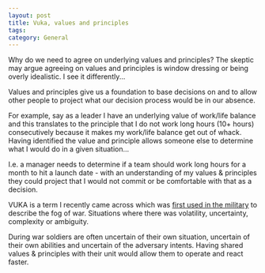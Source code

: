 ```yaml
---
layout: post
title: Vuka, values and principles
tags: 
category: General
---
```


Why do we need to agree on underlying values and principles? The skeptic may argue agreeing on values and principles is window dressing or being overly idealistic. I see it differently...

Values and principles give us a foundation to base decisions on and to allow other people to project what our decision process would be in our absence.

For example, say as a leader I have an underlying value of work/life balance and this translates to the principle that I do not work long hours (10+ hours) consecutively because it makes my work/life balance get out of whack. Having identified the value and principle allows someone else to determine what I would do in a given situation...

I.e. a manager needs to determine if a team should work long hours for a month to hit a launch date - with an understanding of my values & principles they could project that I would not commit or be comfortable with that as a decision.

VUKA is a term I recently came across which was [first used in the military](https://en.wikipedia.org/wiki/Volatility,_uncertainty,_complexity_and_ambiguity) to describe the fog of war. Situations where there was volatility, uncertainty, complexity or ambiguity. 

During war soldiers are often uncertain of their own situation, uncertain of their own abilities and uncertain of the adversary intents. Having shared values & principles with their unit would allow them to operate and react faster.
